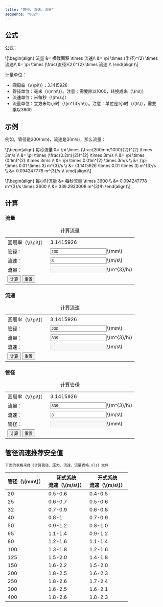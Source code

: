 ```yaml
---
title: "管径、流速、流量"
sequence: "002"
---
```


## 公式

公式：

<p>
\[\begin{align}
流量 &= 横截面积 \times 流速\\
    &= \pi \times {半径}^{2} \times 流速\\ 
    &= \pi \times (\frac{直径}{2})^{2} \times 流速 \\
\end{align}\]
</p>

计量单位：

<ul>
    <li>圆周率（\(\pi\)）：3.1415926</li>
    <li>管径单位：毫米（\(mm\)）。注意：需要除以1000，转换成米（\(m\)）</li>
    <li>流速单位：米每秒（\(m/s\)）</li>
    <li>流量单位：立方米每小时（\(m^{3}/h\)）。注意：单位是1小时（\(h\)），需要乘以3600</li>
</ul>

## 示例

例如，管径是200\(mm\)，流速是3\(m/s\)，那么流量：

<p>
\[\begin{align}
每秒流量 &= \pi \times (\frac{200mm/1000}{2})^{2} \times 3m/s \\
           &= \pi \times (\frac{0.2m}{2})^{2} \times 3m/s \\
           &= \pi \times (0.1m)^{2} \times 3m/s \\
           &= \pi \times 0.01m^{2} \times 3m/s \\
           &= (\pi \times 0.01 \times 3) m^{3}/s \\
           &= (3.1415926 \times 0.01 \times 3) m^{3}/s \\
           &= 0.094247778 m^{3}/s \\
\end{align}\]
</p>

<p>
\[\begin{align}
每小时流量 &= 每秒流量 \times 3600 \\
           &= 0.094247778 m^{3}/s \times 3600 \\
           &= 339.2920008 m^{3}/h
\end{align}\]
</p>

## 计算

### 流量

<form>
<table>
<caption>计算流量</caption>
<thead>
</thead>
<tr>
    <td>圆周率（\(\pi\)）</td>
    <td>3.1415926</td>
</tr>
<tr>
    <td><label for="pipe-diameter-1">管径：</label></td>
    <td><input id="pipe-diameter-1" type="text" value="200"/>\(mm\)</td>
</tr>
<tr>
    <td><label for="pipe-velocity-1">流速：</label></td>
    <td><input id="pipe-velocity-1" type="text" value="3"/>\(m/s\)</td>
</tr>
<tr>
    <td><label for="pipe-flow-1">流量：</label></td>
    <td><input id="pipe-flow-1" type="text" disabled="disabled"/>\(m^{3}/h\)</td>
</tr>
<tr>
    <td class="w3-center" colspan="2">
        <input type="button" value="计算" onclick="calculateFlow()"/>
        <input type="reset" value="重置"/>
    </td>
</tr>
</table>
</form>

### 流速

<form>
<table>
<caption>计算流速</caption>
<thead>
</thead>
<tr>
    <td>圆周率（\(\pi\)）</td>
    <td>3.1415926</td>
</tr>
<tr>
    <td><label for="pipe-diameter-2">管径：</label></td>
    <td><input id="pipe-diameter-2" type="text" value="200"/>\(mm\)</td>
</tr>
<tr>
    <td><label for="pipe-flow-2">流量：</label></td>
    <td><input id="pipe-flow-2" type="text" value="339"/>\(m^{3}/h\)</td>
</tr>
<tr>
    <td><label for="pipe-velocity-2">流速：</label></td>
    <td><input id="pipe-velocity-2" type="text" disabled="disabled"/>\(m/s\)</td>
</tr>

<tr>
    <td class="w3-center" colspan="2">
        <input type="button" value="计算" onclick="calculateVelocity()"/>
        <input type="reset" value="重置"/>
    </td>
</tr>
</table>
</form>

### 管径

<form>
<table>
<caption>计算管径</caption>
<thead>
</thead>
<tr>
    <td>圆周率（\(\pi\)）</td>
    <td>3.1415926</td>
</tr>
<tr>
    <td><label for="pipe-flow-3">流量：</label></td>
    <td><input id="pipe-flow-3" type="text" value="339"/>\(m^{3}/h\)</td>
</tr>
<tr>
    <td><label for="pipe-velocity-3">流速：</label></td>
    <td><input id="pipe-velocity-3" type="text" value="3"/>\(m/s\)</td>
</tr>
<tr>
    <td><label for="pipe-diameter-3">管径：</label></td>
    <td><input id="pipe-diameter-3" type="text" disabled="disabled"/>\(mm\)</td>
</tr>
<tr>
    <td class="w3-center" colspan="2">
        <input type="button" value="计算" onclick="calculateDiameter()"/>
        <input type="reset" value="重置"/>
    </td>
</tr>
</table>
</form>

<script>
    function calculateFlow() {
        const diameter = $('#pipe-diameter-1').val();
        const velocity = $('#pipe-velocity-1').val();
        const pi = 3.1415926;
        const radius = diameter / 1000 / 2;
        const area = pi * radius * radius;
        const flow = area * velocity * 3600;
        const value = flow.toFixed(7);
        $('#pipe-flow-1').val(value);
    }

    function calculateVelocity() {
        const flow = $('#pipe-flow-2').val();
        const diameter = $('#pipe-diameter-2').val();
        const pi = 3.1415926;
        const radius = diameter / 1000 / 2;
        const area = pi * radius * radius;
        const velocity = flow / (area * 3600);
        const value = velocity.toFixed(7);
        $('#pipe-velocity-2').val(value);
    }

    function calculateDiameter() {
        const flow = $('#pipe-flow-3').val();
        const velocity = $('#pipe-velocity-3').val();
        const pi = 3.1415926;
        
        const area = flow / (velocity * 3600);
        const radius = Math.sqrt(area / pi);
        const diameter = radius * 2 * 1000;
        const value = diameter.toFixed(7);
        
        $('#pipe-diameter-3').val(value);
    }
</script>

## 管径流速推荐安全值

```text
下面的表格来自《计算管径、压力、流速、流量表格.xls》文件
```

<table>
<thead>
<tr>
    <th class="w3-center">管径（\(mm\)）</th>
    <th class="w3-center">闭式系统<br/>流速（\(m/s\)）</th>
    <th class="w3-center">开式系统<br/>流速（\(m/s\)）</th>
</tr>
</thead>
<tbody>
<tr>
    <td class="w3-center">20</td>
    <td class="w3-center">0.5-0.6</td>
    <td class="w3-center">0.4-0.5</td>
</tr>
<tr>
    <td class="w3-center">25</td>
    <td class="w3-center">0.6-0.7</td>
    <td class="w3-center">0.5-0.6</td>
</tr>
<tr>
    <td class="w3-center">32</td>
    <td class="w3-center">0.7-0.9</td>
    <td class="w3-center">0.6-0.8</td>
</tr>
<tr>
    <td class="w3-center">40</td>
    <td class="w3-center">0.8-1</td>
    <td class="w3-center">0.7-0.9</td>
</tr>
<tr>
    <td class="w3-center">50</td>
    <td class="w3-center">0.9-1.2</td>
    <td class="w3-center">0.8-1.0</td>
</tr>
<tr>
    <td class="w3-center">65</td>
    <td class="w3-center">1.1-1.4</td>
    <td class="w3-center">0.9-1.2</td>
</tr>
<tr>
    <td class="w3-center">80</td>
    <td class="w3-center">1.2-1.6</td>
    <td class="w3-center">1.1-1.4</td>
</tr>
<tr>
    <td class="w3-center">100</td>
    <td class="w3-center">1.3-1.8</td>
    <td class="w3-center">1.2-1.6</td>
</tr>
<tr>
    <td class="w3-center">125</td>
    <td class="w3-center">1.5-2.0</td>
    <td class="w3-center">1.4-1.8</td>
</tr>
<tr>
    <td class="w3-center">150</td>
    <td class="w3-center">1.6-2.2</td>
    <td class="w3-center">1.5-2.0</td>
</tr>
<tr>
    <td class="w3-center">200</td>
    <td class="w3-center">1.8-2.5</td>
    <td class="w3-center">1.6-2.3</td>
</tr>
<tr>
    <td class="w3-center">250</td>
    <td class="w3-center">1.8-2.6</td>
    <td class="w3-center">1.7-2.4</td>
</tr>
<tr>
    <td class="w3-center">300</td>
    <td class="w3-center">1.6-2.5</td>
    <td class="w3-center">1.6-2.1</td>
</tr>
<tr>
    <td class="w3-center">400</td>
    <td class="w3-center">1.8-2.6</td>
    <td class="w3-center">1.8-2.3</td>
</tr>
</tbody>
</table>

